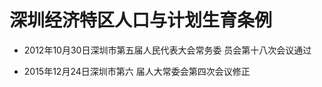 # 深圳经济特区人口与计划生育条例

- 2012年10月30日深圳市第五届人民代表大会常务委
  员会第十八次会议通过

- 2015年12月24日深圳市第六
  届人大常委会第四次会议修正

<!-- INFO END -->
